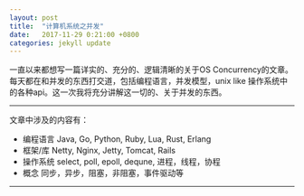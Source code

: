 ```yaml
---
layout: post
title:  "计算机系统之并发"
date:   2017-11-29 0:21:00 +0800
categories: jekyll update
---
```

一直以来都想写一篇详实的、充分的、逻辑清晰的关于OS Concurrency的文章。每天都在和并发的东西打交道，包括编程语言，并发模型，unix like 操作系统中的各种api。这一次我将充分讲解这一切的、关于并发的东西。

---

文章中涉及的内容有：
* 编程语言 Java, Go, Python, Ruby, Lua, Rust, Erlang
* 框架/库 Netty, Nginx, Jetty, Tomcat, Rails
* 操作系统 select, poll, epoll, dequne, 进程，线程，协程
* 概念 同步，异步，阻塞，非阻塞，事件驱动等

---


